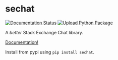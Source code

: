# sechat
[![Documentation Status](https://readthedocs.org/projects/sechat/badge/?version=latest)](https://sechat.readthedocs.io/en/latest/?badge=latest) [![Upload Python Package](https://github.com/GingerIndustries/sechat/actions/workflows/poetry.yml/badge.svg?event=release)](https://github.com/GingerIndustries/sechat/actions/workflows/poetry.yml)

A _better_ Stack Exchange Chat library.

[Documentation!](https://sechat.readthedocs.io/en/latest/)

Install from pypi using `pip install sechat`.
